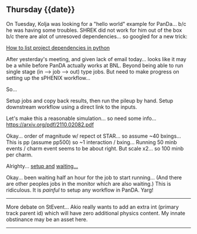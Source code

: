 ## Thursday {{date}}

On Tuesday, Kolja was looking for a "hello world" example for PanDa... b/c he was having some troubles.   SHREK  did not work for him out of the box b/c there are alot of unresoved dependencies...  so googled for a new trick:

[How to list project dependencies in python](https://stackoverflow.com/questions/42237072/list-dependencies-in-python)

After yesterday's meeting, and given lack of email today... looks like it may be a while before PanDA actually works at BNL.  Beyond being able to run single stage (in --> job --> out) type jobs.  But need to make progress on setting up the sPHENIX workflow...

So...

Setup jobs and copy back results, then run the pileup by hand.  Setup downstream workflow using a direct link to the inputs.  

Let's make this a reasonable simulation... so need some info...
https://arxiv.org/pdf/2110.02082.pdf

Okay... order of magnitude w/ repect ot STAR... so assume ~40 bxings... This is pp (assume pp500) so ~1 interaction / bxing...  Running 50 minb events / charm event seems to be about right.  But scale x2... so 100 minb per charm.

Alrighty... [setup and](https://panda-doma.cern.ch/tasks/?jeditaskid=67170|67171) [waiting...](https://www.youtube.com/watch?v=uMyCa35_mOg)

Okay... been waiting half an hour for the job to start running... (And there are other peoples jobs in the monitor which are also waiting.)  This is ridiculous. It is *painful* to setup any workflow in PanDA.  Yarg!

---

More debate on StEvent... Akio really wants to add an extra int (primary track parent id) which will have zero additional physics content.   My innate obstinance may be an asset here.

---


